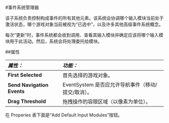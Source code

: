 #事件系统管理器

该子系统负责控制构成事件的所有其他元素。该系统会协调哪个输入模块当前处于激活状态，哪个游戏对象当前被视为“已选中”，以及许多其他高级事件系统概念。

每次“更新”时，事件系统都会收到调用、查看其输入模块并确定应该将哪个输入模块用于此活动。然后，系统会将处理委托给模块。
 

##属性

|**_属性：_** |**_功能：_** |
|:---|:---|
|__First Selected__ | 首先选择的游戏对象。 |
|__Send Navigation Events__ | EventSystem 是否应允许导航事件（移动/提交/取消）。 |
|__Drag Threshold__ | 拖拽操作的容限区域（以像素为单位）。 |

在 Properies 表下面是“Add Default Input Modules”按钮。

